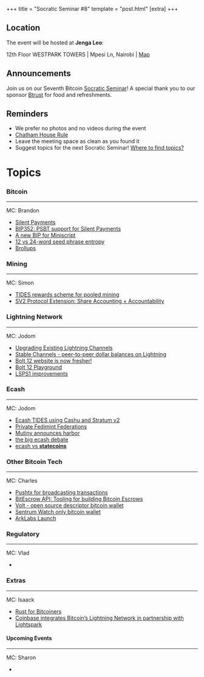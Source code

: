 +++
title = "Socratic Seminar #8"
template = "post.html"
[extra]
+++

## Location

The event will be hosted at **Jenga Leo**:

12th Floor WESTPARK TOWERS | Mpesi Ln, Nairobi | [Map](https://maps.app.goo.gl/jA86RuyuBKcE4eA47)

## Announcements

Join us on our Seventh Bitcoin [Socratic Seminar](/about)! A special thank you to our
sponsor [Btrust](http://btrust.tech/) for food and refreshments.

## Reminders

- We prefer no photos and no videos during the event
- [Chatham House Rule](https://www.chathamhouse.org/about-us/chatham-house-rule)
- Leave the meeting space as clean as you found it
- Suggest topics for the next Socratic Seminar! [Where to find topics?](/about/find-topics)

# Topics

### Bitcoin

---

MC: Brandon

- [Silent Payments](https://silentpayments.xyz)
- [BIP352: PSBT support for Silent Payments](https://delvingbitcoin.org/t/bip352-psbt-support/877)
- [A new BIP for Miniscript](https://github.com/achow101/bips/blob/miniscript/bip-miniscript.md)
- [12 vs 24-word seed phrase entropy](https://x.com/super_testnet/status/1803123484274598049)
- [Brollups](https://x.com/brqgoo/status/1803973553458425997?t=RjhZ9-2sSXql1kPOwc07Ww&s=19)

### Mining

---

MC: Simon

- [TIDES rewards scheme for pooled mining](https://bitcoin.stackexchange.com/questions/120719/how-does-ocean-s-tides-payout-scheme-work)
- [SV2 Protocol Extension: Share Accounting + Accountability](https://github.com/stratum-mining/sv2-spec/discussions/76#discussioncomment-9472619)

### Lightning Network

---

MC: Jodom

- [Upgrading Existing Lightning Channels](https://delvingbitcoin.org/t/upgrading-existing-lightning-channels/881)
- [Stable Channels - peer-to-peer dollar balances on Lightning](https://delvingbitcoin.org/t/stable-channels-peer-to-peer-dollar-balances-on-lightning/875)
- [Bolt 12 website is now fresher!](https://bolt12.org/)
- [Bolt 12 Playground](https://strike.me/blog/bolt12-playground/)
- [LSPS1 improvements](https://github.com/BitcoinAndLightningLayerSpecs/lsp/pull/101)

### Ecash

---

MC: Jodom

- [Ecash TIDES using Cashu and Stratum v2](https://delvingbitcoin.org/t/ecash-tides-using-cashu-and-stratum-v2/870)
- [Private Fedimint Federations](https://github.com/fedimint/fedimint/pull/5322)
- [Mutiny announces harbor](https://blog.mutinywallet.com/harbor/)
- [the big ecash debate](https://x.com/sethforprivacy/status/1796250854674124875?t=8CM-Y1-lGi3OweXPN32aNg&s=19)
- [ecash vs **statecoins**](https://x.com/1440000bytes/status/1805112962941653159)

### Other Bitcoin Tech

---

MC: Charles

- [Pushtx for broadcasting transactions](https://github.com/alfred-hodler/pushtx)
- [BitEscrow API: Tooling for building Bitcoin Escrows](https://github.com/BitEscrow/escrow-core)
- [Volt - open source descriptor bitcoin wallet](https://github.com/Zero-1729/volt)
- [Sentrum Watch only bitcoin wallet](https://github.com/sommerfelddev/sentrum)
- [ArkLabs Launch](https://blog.arklabs.to/introducing-ark-labs-a-new-venture-to-bring-seamless-and-scalable-payments-to-bitcoin-811388c0001b)

### Regulatory

---

MC: Vlad

-

### Extras

---

MC: Isaack

- [Rust for Bitcoiners](https://x.com/ChaincodeLabs/status/1801301879361609734?t=z7B3qqABSDvz3d_FSLxAnQ&s=19)
- [Coinbase integrates Bitcoin’s Lightning Network in partnership with Lightspark](https://www.coinbase.com/blog/coinbase-integrates-bitcoins-lightning-network-in-partnership-with)

#### Upcoming Events

---

MC: Sharon

-
